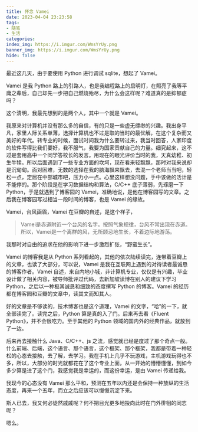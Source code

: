 ```yaml
---
title: 怀念 Vamei
date: 2023-04-04 23:23:58
tags:
- 随笔
- 生活
categories:
index_img: https://i.imgur.com/WmsYrUy.png
banner_img: https://i.imgur.com/WmsYrUy.png
hide: false
---
```


最近这几天，由于要使用 Python 进行调试 sqlite，想起了 Vamei。

Vamei 是我 Python 路上的引路人，也是我编程路上的启明灯，在照亮了我等平庸之辈后，自己却先一步把自己燃烧殆尽，为什么会这样呢？难道真的是抑郁症吗？

这个清明，我最先想到的是两个人，其中一个就是 Vamei。

我原来对计算机并没有那么多的自信，有的只是一些虚无缥缈的兴趣。我出身平凡，家里人际关系单薄，选择计算机也不过是取的当时的最优解，在这个复杂而又美好的年代。转专业的时候，面试时问我为什么要转过来，我当时回答，人家印度的软件写得比我们要好，我不服气，我要为国家贡献自己的力量。细究起来，这不过是套用高中一个同学答校长的发言。用现在的眼光评价当时的我，天真幼稚、初生牛犊。所以后面遇到了一些专业方面的坎坷，现在看来轻飘飘，那时对我来说却是沉甸甸。面对困难，无数的选择在我的脑海飘来飘去，去混一个老师当当吧，轻松一点，定居在中部城市吧，压力小一点。心里这样想没问题，手中该做的活计是不能停的。那个阶段是在学习数据结构和算法，C/C++ 底子薄弱，先琢磨一下 Python，于是就遇到了博客园的 Vamei，准确地说，是他在博客园写的文章。之后我在博客园写过相当一段时间的博客，也是 Vamei 的缘故。

Vamei，台风画眉，Vamei 在豆瓣的自述，是这个样子，

> Vamei是赤道附近一个台风的名字。按照气象规律，台风不常出现在赤道。所以，Vamei是一个离群的风，无所顾忌地生长，不着边际地游荡。

我那时对自由的追求在他的影响下进一步激烈扩张，“野蛮生长”。

Vamei 的博客我是从 Python 系列看起的，其他的依次陆续读完，连带着豆瓣上的文章，也读了大部分，可以说，Vamei 是我在互联网上遇到的对待读者最诚恳的博客作者。Vamei 自述，来自内地小城，非计算机专业，仅仅是有兴趣，毕业设计做了相关内容，被导师批评过代码，去新加坡读博在别人的建议下学习 Python，之后以一种极其诚恳和细致的态度撰写 Python 的博客。Vamei 的经历都在博客园和豆瓣的文章中，读其文而知其人。

好的文章是不够读的，技术博客也是这个道理，Vamei 的文字，“哈”的一下，就全部读完了。读完之后，Python 算是真的入了门。后来再去看《Fluent Python》，并不会很吃力。至于其他的 Python 领域的国内外的经典作品，就放到了一边。

后来再去接触什么 Java、C/C++、js 之流，感觉就已经是度过了那个奇点一般。什么前端、后端，这个语言、那个语言，这个框架、那个框架，我都是带着一种轻松的心态去接触，去了解，去学习。我在手机上几乎不玩游戏，主机游戏玩得也不多，所以，大部分的时光就都花在了这个专业上面，从一开始的懵懵懂懂，到如今多少算是进了这个门，我感觉我是幸运的，而这份幸运，是由 Vamei 传递给我。

我现今的心态没有 Vamei 那么平和，预测在五年以内还是会保持一种放纵的生活态度，再来一个五年，而立之后应该可以慢慢沉淀下来。

斯人已去，我又何必徒然戚戚呢？何不把目光更多地投向此时在门外徘徊的同志呢？

嗯么。
